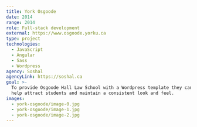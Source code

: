 ```yaml
---
title: York Osgoode
date: 2014
range: 2014
role: Full-stack development
external: https://www.osgoode.yorku.ca
type: project
technologies:
  - JavaScript
  - Angular
  - Sass
  - Wordpress
agency: Soshal
agencyLink: https://soshal.ca
goal: >-
  To provide Osgoode Hall Law School with a Wordpress template they can use to
  help attract students and maintain a consistent look and feel.
images:
  - york-osgoode/image-0.jpg
  - york-osgoode/image-1.jpg
  - york-osgoode/image-2.jpg
---
```


